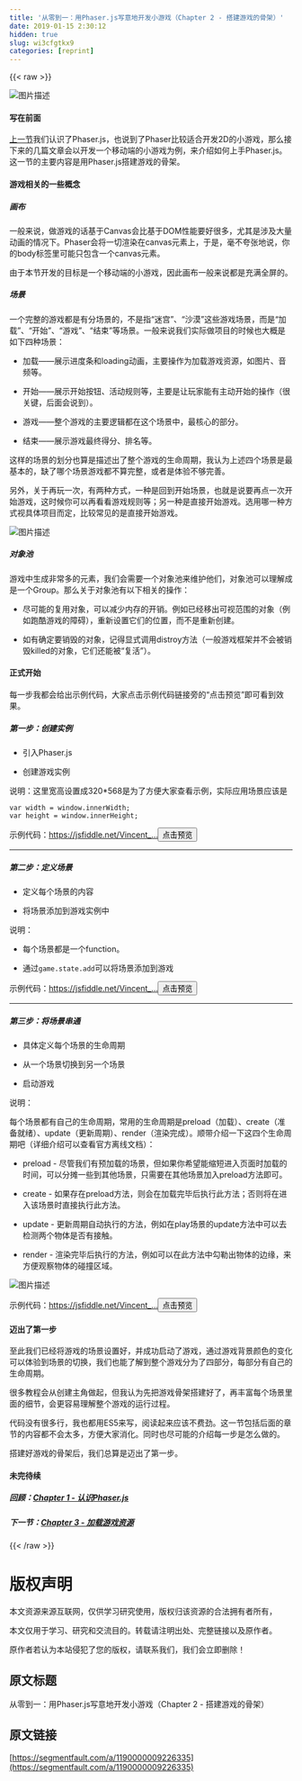 ```yaml
---
title: '从零到一：用Phaser.js写意地开发小游戏（Chapter 2 - 搭建游戏的骨架）' 
date: 2019-01-15 2:30:12
hidden: true
slug: wi3cfgtkx9
categories: [reprint]
---
```


{{< raw >}}

                    
<p><span class="img-wrap"><img data-src="/img/bVMR3L?w=900&amp;h=500" src="https://static.alili.tech/img/bVMR3L?w=900&amp;h=500" alt="图片描述" title="图片描述" style="cursor: pointer; display: inline;"></span></p>
<h4>写在前面</h4>
<p><a href="https://segmentfault.com/a/1190000009212221">上一节</a>我们认识了Phaser.js，也说到了Phaser比较适合开发2D的小游戏，那么接下来的几篇文章会以开发一个移动端的小游戏为例，来介绍如何上手Phaser.js。这一节的主要内容是用Phaser.js搭建游戏的骨架。</p>
<h4>游戏相关的一些概念</h4>
<h5>画布</h5>
<p>一般来说，做游戏的话基于Canvas会比基于DOM性能要好很多，尤其是涉及大量动画的情况下。Phaser会将一切渲染在canvas元素上，于是，毫不夸张地说，你的body标签里可能只包含一个canvas元素。</p>
<p>由于本节开发的目标是一个移动端的小游戏，因此画布一般来说都是充满全屏的。</p>
<h5>场景</h5>
<p>一个完整的游戏都是有分场景的，不是指“迷宫”、“沙漠”这些游戏场景，而是“加载”、“开始”、“游戏”、“结束”等场景。一般来说我们实际做项目的时候也大概是如下四种场景：</p>
<ul>
<li><p>加载——展示进度条和loading动画，主要操作为加载游戏资源，如图片、音频等。</p></li>
<li><p>开始——展示开始按钮、活动规则等，主要是让玩家能有主动开始的操作（很关键，后面会说到）。</p></li>
<li><p>游戏——整个游戏的主要逻辑都在这个场景中，最核心的部分。</p></li>
<li><p>结束——展示游戏最终得分、排名等。</p></li>
</ul>
<p>这样的场景的划分也算是描述出了整个游戏的生命周期，我认为上述四个场景是最基本的，缺了哪个场景游戏都不算完整，或者是体验不够完善。</p>
<p>另外，关于再玩一次，有两种方式，一种是回到开始场景，也就是说要再点一次开始游戏，这时候你可以再看看游戏规则等；另一种是直接开始游戏。选用哪一种方式视具体项目而定，比较常见的是直接开始游戏。</p>
<p><span class="img-wrap"><img data-src="/img/bVMR9G?w=728&amp;h=180" src="https://static.alili.tech/img/bVMR9G?w=728&amp;h=180" alt="图片描述" title="图片描述" style="cursor: pointer; display: inline;"></span></p>
<h5>对象池</h5>
<p>游戏中生成非常多的元素，我们会需要一个对象池来维护他们，对象池可以理解成是一个Group。那么关于对象池有以下相关的操作：</p>
<ul>
<li><p>尽可能的复用对象，可以减少内存的开销。例如已经移出可视范围的对象（例如跑酷游戏的障碍），重新设置它们的位置，而不是重新创建。</p></li>
<li><p>如有确定要销毁的对象，记得显式调用distroy方法（一般游戏框架并不会被销毁killed的对象，它们还能被“复活”）。</p></li>
</ul>
<h4>正式开始</h4>
<p>每一步我都会给出示例代码，大家点击示例代码链接旁的“点击预览”即可看到效果。</p>
<h5>第一步：创建实例</h5>
<ul>
<li><p>引入Phaser.js</p></li>
<li><p>创建游戏实例</p></li>
</ul>
<p>说明：这里宽高设置成320*568是为了方便大家查看示例，实际应用场景应该是</p>
<div class="widget-codetool" style="display:none;">
      <div class="widget-codetool--inner">
      <span class="selectCode code-tool" data-toggle="tooltip" data-placement="top" title="" data-original-title="全选"></span>
      <span type="button" class="copyCode code-tool" data-toggle="tooltip" data-placement="top" data-clipboard-text="var width = window.innerWidth;
var height = window.innerHeight;" title="" data-original-title="复制"></span>
      <span type="button" class="saveToNote code-tool" data-toggle="tooltip" data-placement="top" title="" data-original-title="放进笔记"></span>
      </div>
      </div><pre class="hljs dart"><code><span class="hljs-keyword">var</span> width = <span class="hljs-built_in">window</span>.innerWidth;
<span class="hljs-keyword">var</span> height = <span class="hljs-built_in">window</span>.innerHeight;</code></pre>
<p>示例代码：<a href="https://jsfiddle.net/Vincent_Pat/5j4x4v85/" rel="nofollow noreferrer" target="_blank">https://jsfiddle.net/Vincent_...</a><button class="btn btn-xs btn-default ml10 preview" data-url="Vincent_Pat/5j4x4v85/" data-typeid="0">点击预览</button></p>
<hr>
<h5>第二步：定义场景</h5>
<ul>
<li><p>定义每个场景的内容</p></li>
<li><p>将场景添加到游戏实例中</p></li>
</ul>
<p>说明：</p>
<ul>
<li><p>每个场景都是一个function。</p></li>
<li><p>通过<code>game.state.add</code>可以将场景添加到游戏</p></li>
</ul>
<p>示例代码：<a href="https://jsfiddle.net/Vincent_Pat/euL6ps0y/" rel="nofollow noreferrer" target="_blank">https://jsfiddle.net/Vincent_...</a><button class="btn btn-xs btn-default ml10 preview" data-url="Vincent_Pat/euL6ps0y/" data-typeid="0">点击预览</button></p>
<hr>
<h5>第三步：将场景串通</h5>
<ul>
<li><p>具体定义每个场景的生命周期</p></li>
<li><p>从一个场景切换到另一个场景</p></li>
<li><p>启动游戏</p></li>
</ul>
<p>说明：</p>
<p>每个场景都有自己的生命周期，常用的生命周期是preload（加载）、create（准备就绪）、update（更新周期）、render（渲染完成）。顺带介绍一下这四个生命周期吧（详细介绍可以查看官方离线文档）：</p>
<ul>
<li><p>preload - 尽管我们有预加载的场景，但如果你希望能缩短进入页面时加载的时间，可以分摊一些到其他场景，只需要在其他场景加入preload方法即可。</p></li>
<li><p>create - 如果存在preload方法，则会在加载完毕后执行此方法；否则将在进入该场景时直接执行此方法。</p></li>
<li><p>update - 更新周期自动执行的方法，例如在play场景的update方法中可以去检测两个物体是否有接触。</p></li>
<li><p>render - 渲染完毕后执行的方法，例如可以在此方法中勾勒出物体的边缘，来方便观察物体的碰撞区域。</p></li>
</ul>
<p><span class="img-wrap"><img data-src="/img/bVMSkr?w=2558&amp;h=1224" src="https://static.alili.tech/img/bVMSkr?w=2558&amp;h=1224" alt="图片描述" title="图片描述" style="cursor: pointer; display: inline;"></span></p>
<p>示例代码：<a href="https://jsfiddle.net/Vincent_Pat/ymcshatv/" rel="nofollow noreferrer" target="_blank">https://jsfiddle.net/Vincent_...</a><button class="btn btn-xs btn-default ml10 preview" data-url="Vincent_Pat/ymcshatv/" data-typeid="0">点击预览</button></p>
<h4>迈出了第一步</h4>
<p>至此我们已经将游戏的场景设置好，并成功启动了游戏，通过游戏背景颜色的变化可以体验到场景的切换，我们也能了解到整个游戏分为了四部分，每部分有自己的生命周期。</p>
<p>很多教程会从创建主角做起，但我认为先把游戏骨架搭建好了，再丰富每个场景里面的细节，会更容易理解整个游戏的运行过程。</p>
<p>代码没有很多行，我也都用ES5来写，阅读起来应该不费劲。这一节包括后面的章节的内容都不会太多，方便大家消化。同时也尽可能的介绍每一步是怎么做的。</p>
<p>搭建好游戏的骨架后，我们总算是迈出了第一步。</p>
<h4>未完待续</h4>
<h5>回顾：<a href="https://segmentfault.com/a/1190000009212221">Chapter 1 - 认识Phaser.js</a>
</h5>
<h5>下一节：<a href="https://segmentfault.com/a/1190000009252244" target="_blank">Chapter 3 - 加载游戏资源</a>
</h5>

                
{{< /raw >}}

# 版权声明
本文资源来源互联网，仅供学习研究使用，版权归该资源的合法拥有者所有，

本文仅用于学习、研究和交流目的。转载请注明出处、完整链接以及原作者。

原作者若认为本站侵犯了您的版权，请联系我们，我们会立即删除！

## 原文标题
从零到一：用Phaser.js写意地开发小游戏（Chapter 2 - 搭建游戏的骨架）

## 原文链接
[https://segmentfault.com/a/1190000009226335](https://segmentfault.com/a/1190000009226335)

